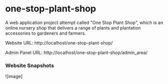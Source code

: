 # one-stop-plant-shop
A web application project attempt called "One Stop Plant Shop", which is an online nursery shop that delivers a range of plants and plantation accessories to gardeners and farmers.

Website URL: http://localhost/one-stop-plant-shop/ 

Admin Panel URL: http://localhost/one-stop-plant-shop/admin_area/ 

### Website Snapshots

![image]
